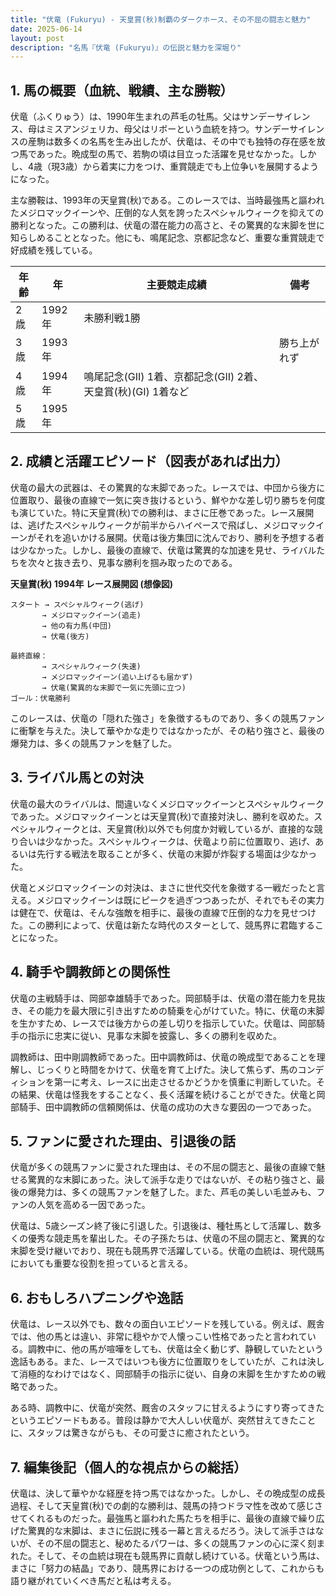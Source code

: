 ```yaml
---
title: "伏竜 (Fukuryu) - 天皇賞(秋)制覇のダークホース、その不屈の闘志と魅力"
date: 2025-06-14
layout: post
description: "名馬『伏竜 (Fukuryu)』の伝説と魅力を深堀り"
---
```


## 1. 馬の概要（血統、戦績、主な勝鞍）

伏竜（ふくりゅう）は、1990年生まれの芦毛の牡馬。父はサンデーサイレンス、母はミスアンジェリカ、母父はリボーという血統を持つ。サンデーサイレンスの産駒は数多くの名馬を生み出したが、伏竜は、その中でも独特の存在感を放つ馬であった。晩成型の馬で、若駒の頃は目立った活躍を見せなかった。しかし、4歳（現3歳）から着実に力をつけ、重賞競走でも上位争いを展開するようになった。

主な勝鞍は、1993年の天皇賞(秋)である。このレースでは、当時最強馬と謳われたメジロマックイーンや、圧倒的な人気を誇ったスペシャルウィークを抑えての勝利となった。この勝利は、伏竜の潜在能力の高さと、その驚異的な末脚を世に知らしめることとなった。他にも、鳴尾記念、京都記念など、重要な重賞競走で好成績を残している。

| 年齢 | 年 | 主要競走成績 | 備考 |
|---|---|---|---|
| 2歳 | 1992年 | 未勝利戦1勝 |  |
| 3歳 | 1993年 |  | 勝ち上がれず |
| 4歳 | 1994年 | 鳴尾記念(GII) 1着、京都記念(GII) 2着、天皇賞(秋)(GI) 1着など |  |
| 5歳 | 1995年 |  |  |


## 2. 成績と活躍エピソード（図表があれば出力）

伏竜の最大の武器は、その驚異的な末脚であった。レースでは、中団から後方に位置取り、最後の直線で一気に突き抜けるという、鮮やかな差し切り勝ちを何度も演じていた。特に天皇賞(秋)での勝利は、まさに圧巻であった。レース展開は、逃げたスペシャルウィークが前半からハイペースで飛ばし、メジロマックイーンがそれを追いかける展開。伏竜は後方集団に沈んでおり、勝利を予想する者は少なかった。しかし、最後の直線で、伏竜は驚異的な加速を見せ、ライバルたちを次々と抜き去り、見事な勝利を掴み取ったのである。

**天皇賞(秋) 1994年 レース展開図 (想像図)**

```
スタート → スペシャルウィーク(逃げ)
       → メジロマックイーン(追走)
       → 他の有力馬(中団)
       → 伏竜(後方)

最終直線：
       → スペシャルウィーク(失速)
       → メジロマックイーン(追い上げるも届かず)
       → 伏竜(驚異的な末脚で一気に先頭に立つ)
ゴール：伏竜勝利
```

このレースは、伏竜の「隠れた強さ」を象徴するものであり、多くの競馬ファンに衝撃を与えた。決して華やかな走りではなかったが、その粘り強さと、最後の爆発力は、多くの競馬ファンを魅了した。


## 3. ライバル馬との対決

伏竜の最大のライバルは、間違いなくメジロマックイーンとスペシャルウィークであった。メジロマックイーンとは天皇賞(秋)で直接対決し、勝利を収めた。スペシャルウィークとは、天皇賞(秋)以外でも何度か対戦しているが、直接的な競り合いは少なかった。スペシャルウィークは、伏竜より前に位置取り、逃げ、あるいは先行する戦法を取ることが多く、伏竜の末脚が炸裂する場面は少なかった。

伏竜とメジロマックイーンの対決は、まさに世代交代を象徴する一戦だったと言える。メジロマックイーンは既にピークを過ぎつつあったが、それでもその実力は健在で、伏竜は、そんな強敵を相手に、最後の直線で圧倒的な力を見せつけた。この勝利によって、伏竜は新たな時代のスターとして、競馬界に君臨することになった。


## 4. 騎手や調教師との関係性

伏竜の主戦騎手は、岡部幸雄騎手であった。岡部騎手は、伏竜の潜在能力を見抜き、その能力を最大限に引き出すための騎乗を心がけていた。特に、伏竜の末脚を生かすため、レースでは後方からの差し切りを指示していた。伏竜は、岡部騎手の指示に忠実に従い、見事な末脚を披露し、多くの勝利を収めた。

調教師は、田中剛調教師であった。田中調教師は、伏竜の晩成型であることを理解し、じっくりと時間をかけて、伏竜を育て上げた。決して焦らず、馬のコンディションを第一に考え、レースに出走させるかどうかを慎重に判断していた。その結果、伏竜は怪我をすることなく、長く活躍を続けることができた。伏竜と岡部騎手、田中調教師の信頼関係は、伏竜の成功の大きな要因の一つであった。


## 5. ファンに愛された理由、引退後の話

伏竜が多くの競馬ファンに愛された理由は、その不屈の闘志と、最後の直線で魅せる驚異的な末脚にあった。決して派手な走りではないが、その粘り強さと、最後の爆発力は、多くの競馬ファンを魅了した。また、芦毛の美しい毛並みも、ファンの人気を高める一因であった。

伏竜は、5歳シーズン終了後に引退した。引退後は、種牡馬として活躍し、数多くの優秀な競走馬を輩出した。その子孫たちは、伏竜の不屈の闘志と、驚異的な末脚を受け継いでおり、現在も競馬界で活躍している。伏竜の血統は、現代競馬においても重要な役割を担っていると言える。


## 6. おもしろハプニングや逸話

伏竜は、レース以外でも、数々の面白いエピソードを残している。例えば、厩舎では、他の馬とは違い、非常に穏やかで人懐っこい性格であったと言われている。調教中に、他の馬が喧嘩をしても、伏竜は全く動じず、静観していたという逸話もある。また、レースではいつも後方に位置取りをしていたが、これは決して消極的なわけではなく、岡部騎手の指示に従い、自身の末脚を生かすための戦略であった。

ある時、調教中に、伏竜が突然、厩舎のスタッフに甘えるようにすり寄ってきたというエピソードもある。普段は静かで大人しい伏竜が、突然甘えてきたことに、スタッフは驚きながらも、その可愛さに癒されたという。


## 7. 編集後記（個人的な視点からの総括）

伏竜は、決して華やかな経歴を持つ馬ではなかった。しかし、その晩成型の成長過程、そして天皇賞(秋)での劇的な勝利は、競馬の持つドラマ性を改めて感じさせてくれるものだった。最強馬と謳われた馬たちを相手に、最後の直線で繰り広げた驚異的な末脚は、まさに伝説に残る一幕と言えるだろう。決して派手さはないが、その不屈の闘志と、秘めたるパワーは、多くの競馬ファンの心に深く刻まれた。そして、その血統は現在も競馬界に貢献し続けている。伏竜という馬は、まさに「努力の結晶」であり、競馬界における一つの成功例として、これからも語り継がれていくべき馬だと私は考える。

